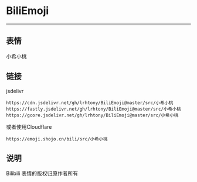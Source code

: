 # BiliEmoji
---
## 表情
小希小桃
## 链接
jsdelivr
```
https://cdn.jsdelivr.net/gh/lrhtony/BiliEmoji@master/src/小希小桃
https://fastly.jsdelivr.net/gh/lrhtony/BiliEmoji@master/src/小希小桃
https://gcore.jsdelivr.net/gh/lrhtony/BiliEmoji@master/src/小希小桃
```
或者使用Cloudflare
```
https://emoji.shojo.cn/bili/src/小希小桃
```
## 说明
Bilibili 表情的版权归原作者所有
